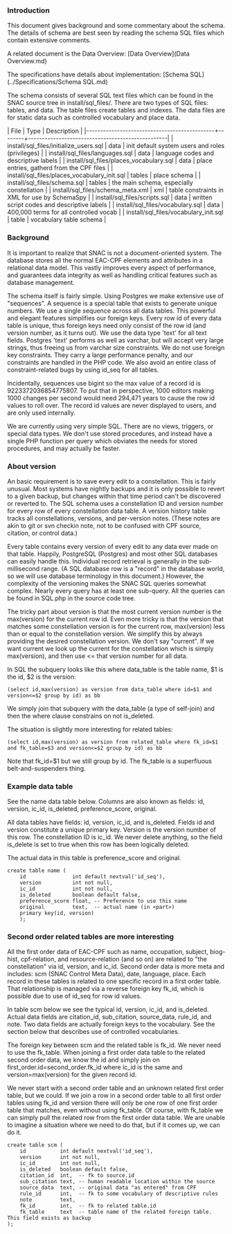 
### Introduction

This document gives background and some commentary about the schema. The details of schema are best seen by
reading the schema SQL files which contain extensive comments.

A related document is the Data Overview: [Data Overview](Data Overview.md)

The specifications have details about implementation: [Schema SQL](../Specifications/Schema SQL.md)

The schema consists of several SQL text files which can be found in the SNAC source tree in
install/sql_files/. There are two types of SQL files: tables, and data. The table files create tables and
indexes. The data files are for static data such as controlled vocabulary and place data.


| File                                         | Type   | Description                                      |
|----------------------------------------------+--------+--------------------------------------------------|
| install/sql_files/initialize_users.sql       | data   | init default system users and roles (privileges) |
| install/sql_files/languages.sql              | data   | language codes and descriptive labels            |
| install/sql_files/places_vocabulary.sql      | data   | place entries, gatherd from the CPF files        |
| install/sql_files/places_vocabulary_init.sql | tables | place schema                                     |
| install/sql_files/schema.sql                 | tables | the main schema, especially constellation        |
| install/sql_files/schema_meta.xml            | xml    | table constraints in XML for use by SchemaSpy    |
| install/sql_files/scripts.sql                | data   | written script codes and descriptive labels      |
| install/sql_files/vocabulary.sql             | data   | 400,000 terms for all controlled vocab           |
| install/sql_files/vocabulary_init.sql        | table  | vocabulary table schema                          |


### Background

It is important to realize that SNAC is not a document-oriented system. The database stores all the normal
EAC-CPF elements and attributes in a relational data model. This vastly improves every aspect of performance,
and guarantees data integrity as well as handling critical features such as database management.

The schema itself is fairly simple. Using Postgres we make extensive use of "sequences". A sequence is a
special table that exists to generate unique numbers. We use a single sequence across all data tables. This
powerful and elegant features simplifies our foreign keys. Every row id of every data table is unique, thus
foreign keys need only consist of the row id (and version number, as it turns out). We use the data type
'text' for all text fields. Postgres 'text' performs as well as varchar, but will accept very large strings,
thus freeing us from varchar size constraints. We do not use foreign key constraints. They carry a large
performance penalty, and our constraints are handled in the PHP code. We also avoid an entire class of
constraint-related bugs by using id_seq for all tables.

Incidentally, sequences use bigint so the max value of a record id is 9223372036854775807. To put that in
perspective, 1000 editors making 1000 changes per second would need 294,471 years to cause the row id values
to roll over. The record id values are never displayed to users, and are only used internally.

We are currently using very simple SQL. There are no views, triggers, or special data types. We don't use
stored procedures, and instead have a single PHP function per query which obviates the needs for stored
procedures, and may actually be faster.

### About version

An basic requirement is to save every edit to a constellation. This is fairly unusual. Most systems have
nightly backups and it is only possible to revert to a given backup, but changes within that time period can't
be discovered or reverted to. The SQL schema uses a constellation ID and version number for every row of every
constellation data table. A version history table tracks all constellations, versions, and per-version
notes. (These notes are akin to git or svn checkin note, not to be confused with CPF source, citation, or
control data.)

Every table contains every version of every edit to any data ever made on that table. Happily, PostgreSQL
(Postgres) and most other SQL databases can easily handle this. Individual record retrieval is generally in
the sub-millisecond range. (A SQL database row is a "record" in the database world, so we will use database
terminology in this document.) However, the complexity of the versioning makes the SNAC SQL queries somewhat
complex. Nearly every query has at least one sub-query. All the queries can be found in SQL.php in the source
code tree.

The tricky part about version is that the most current version number is the max(version) for the current row
id. Even more tricky is that the version that matches some constellation version is for the current row,
max(version) less than or equal to the constellation version. We simplify this by always providing the desired
constellation version. We don't say "current". If we want current we look up the current for the constellation
which is simply max(version), and then use <= that version number for all data.

In SQL the subquery looks like this where data_table is the table name, $1 is the id, $2 is the version:

```
(select id,max(version) as version from data_table where id=$1 and version<=$2 group by id) as bb
```

We simply join that subquery with the data_table (a type of self-join) and then the where clause constrains on
not is_deleted.

The situation is slightly more interesting for related tables:

```
(select id,max(version) as version from related_table where fk_id=$1 and fk_table=$3 and version<=$2 group by id) as bb
```

Note that fk_id=$1 but we still group by id. The fk_table is a superfluous belt-and-suspenders thing.


### Example data table

See the name data table below. Columns are also known as fields: id, version, ic_id, is_deleted,
preference_score, original.

All data tables have fields: id, version, ic_id, and is_deleted. Fields id and version constitute a unique
primary key. Version is the version number of this row. The constellation ID is ic_id. We never delete
anything, so the field is_delete is set to true when this row has been logically deleted.

The actual data in this table is preference_score and original. 


```
create table name (
    id               int default nextval('id_seq'),
    version          int not null,
    ic_id            int not null,
    is_deleted       boolean default false,
    preference_score float, -- Preference to use this name
    original         text,  -- actual name (in <part>)
    primary key(id, version)
    );
```


### Second order related tables are more interesting

All the first order data of EAC-CPF such as name, occupation, subject, biog-hist, cpf-relation, and
resource-relation (and so on) are related to "the constellation" via id, version, and ic_id. Second order data
is more meta and includes: scm (SNAC Control Meta Data), date, language, place. Each record in these tables is
related to one specific record in a first order table. That relationship is managed via a reverse foreign key
fk_id, which is possible due to use of id_seq for row id values.

In table scm below we see the typical id, version, ic_id, and is_deleted. Actual data fields are citation_id,
sub_citation, source_data, rule_id, and note. Two data fields are actually foreign keys to the vocabulary. See
the section below that describes use of controlled vocabularies.

The foreign key between scm and the related table is fk_id. We never need to use the fk_table. When joining a
first order data table to the related second order data, we know the id and simply join on
first_order.id=second_order.fk_id where ic_id is the same and version=max(version) for the given record id.

We never start with a second order table and an unknown related first order table, but we could. If we join a
row in a second order table to all first order tables using fk_id and version there will only be one row of
one first order table that matches, even without using fk_table. Of course, with fk_table we can simply pull
the related row from the first order data table. We are unable to imagine a situation where we need to do
that, but if it comes up, we can do it.


```
create table scm (
    id           int default nextval('id_seq'),
    version      int not null,
    ic_id        int not null,
    is_deleted   boolean default false,
    citation_id  int,  -- fk to source.id
    sub_citation text, -- human readable location within the source
    source_data  text, -- original data "as entered" from CPF
    rule_id      int,  -- fk to some vocabulary of descriptive rules
    note         text,
    fk_id        int,  -- fk to related table.id
    fk_table     text  -- table name of the related foreign table. This field exists as backup
);
```
